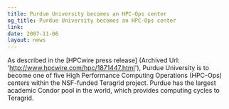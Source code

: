 ```yaml
---
title: Purdue University becomes an HPC-Ops center
og_title: Purdue University becomes an HPC-Ops center
link: 
date: 2007-11-06
layout: news
---
```


As described in the [HPCwire press release] (Archived Url: 'http://www.hpcwire.com/hpc/1871447.html'),  Purdue University is to become one of five High Performance Computing Operations (HPC-Ops) centers within the NSF-funded Teragrid project.  Purdue has the largest academic Condor pool in the world, which provides computing cycles to Teragrid.
